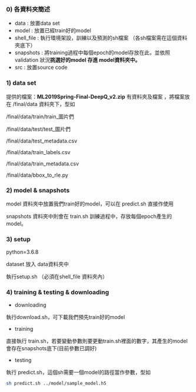### 0) 各資料夾簡述

- data : 放置data set
- model : 放置已經train好的model
- shell_file : 執行環境架設，訓練以及預測的sh檔案 （各sh檔案需在這個資料夾底下）
- snapshots : 將training過程中每個epoch的model存放在此，並依照 validation 狀況**挑選好的model 存進 model資料夾中。**
- src : 放置source code 

### 1) data set

提供的檔案：**ML2019Spring-Final-DeepQ_v2.zip** 有資料夾及檔案 ，將檔案放在 /final/data 資料夾下，型如

/final/data/train/train_圖片們

/final/data/test/test_圖片們

/final/data/test_metadata.csv

/final/data/train_labels.csv

/final/data/train_metadata.csv

/final/data/bbox_to_rle.py 

### 2)  model  & snapshots

model 資料夾中放置我們train好的model，可以在 predict.sh 直接作使用

snapshots 資料夾中則會在 train.sh 訓練過程中，存放每個epoch產生的model。

### 3) setup

python=3.6.8

dataset 放入 data資料夾中

執行setup.sh  （必須在shell_file 資料夾內）

### 4) training & testing & downloading

- downloading

執行download.sh，可下載我們預先train好的model

- training

直接執行 train.sh，若要變動參數則要更動train.sh裡面的數字，其產生的model會存在snapshots底下(目前參數已調好)

- testing

執行 predict.sh，這個sh需要一個model的路徑當作參數，型如

```sh
sh predict.sh ../model/sample_model.h5
```

